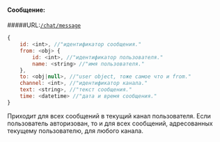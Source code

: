 #### Сообщение:  
#####URL:[`/chat/message`](http://funstream.tv/api/chat/message)  
```js
{
    id: <int>, //"идентификатор сообщения."
    from: <obj> {
        id: <int>, //"идентификатор пользователя."
        name: <string> //"имя пользователя."
    },
    to: <obj|null>, //"user object, тоже самое что и from."
    channel: <int>, //"идентификатор канала."
    text: <string>, //"текст сообщения."
    time: <datetime> //"дата и время сообщения."
}
```
Приходит для всех сообщений в текущий канал пользователя. Если пользователь авторизован, то и для всех сообщений, адресованных текущему пользователю, для любого канала.
